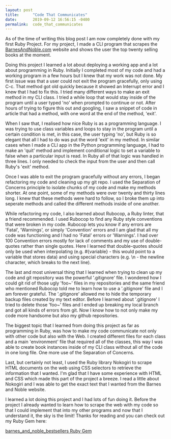 ```yaml
---
layout: post
title:      "Code That Communicates"
date:       2019-09-12 16:56:15 -0400
permalink:  code_that_communicates
---
```



As of the time of writing this blog post I am now completely done with my first Ruby Project. For my project, I made a CLI program that scrapes the [BarnesAndNoble.com](https://www.barnesandnoble.com/b/books/_/N-1fZ29Z8q8) website and shows the user the top twenty selling books at the moment. 

Doing this project I learned a lot about deploying a working app and a lot about programming in Ruby. Initially I completed most of my code and had a working program in a few hours but I knew that my work was not done. My first issue was that a user could not exit the program gracefully, only using C-c. That method got old quickly because it showed an Interrupt error and I knew that I had to fix this. I tried many different ways to make an exit method in my CLI class. I tried a while loop that would stay inside of the program until a user typed 'no' when prompted to continue or not. After hours of trying to figure this out and googling, I saw a snippet of code in article that had a method, with one word at the end of the method, 'exit'. 

When I saw that, I realised how nice Ruby is as a programming language. I was trying to use class variables and loops to stay in the program until a certain condition is met, in this case, the user typing 'no', but Ruby is so elegant that all I had to do was put the word 'exit' in my method. In similar cases when I made a CLI app in the Python programming language, I had to make an 'quit' method and implement conditional logic to set a variable to false when a particular input is read. In Ruby all of that logic was handled in three lines. I only needed to check the input from the user and then call Ruby's 'exit' method.

Once I was able to exit the program gracefully without any errors, I began refactoring my code and cleaning up my git repo. I used the Separation of Concerns principle to isolate chunks of my code and make my methods shorter. At one point, some of my methods were over twenty and thirty lines long. I knew that these methods were hard to follow, so I broke them up into seperate methods and called the different methods inside of one another. 

While refactoring my code, I also learned about Rubocop, a Ruby linter, that a friend recommended. I used Rubocop to find any Ruby style conventions that were broken in my code. Rubocop lets you know if any errors are 'Fatal', 'Warnings', or simply 'Convention' errors and I am glad that all my code was functioning and I had no 'Fatal' errors or 'Warnings'. I had over 100 Convention errors mostly for lack of comments and my use of double-quotes rather than single quotes. Here I learned that double-quotes should only be used when interpolating (e.g. #{variable} - this would point to a variable that stores data) and using special characters (e.g. \n - the newline character, which breaks to the next line). 

The last and most universal thing that I learned when trying to clean up my code and git repository was the powerful '.gitignore' file. I wondered how I could git rid of those ugly 'foo~' files in my repositories and the same friend who mentioned Rubocop told me to learn how to use a '.gitignore' file and I am forever grateful. The '.gitignore' allowed me to hide the temporary backup files created by my text editor. Before I learned about '.gitignore' I tried to delete those 'foo~' files and I ended up breaking my local branch and got all kinds of errors from git. Now I know how to not only make my code more handsome but also my github repositories. 

The biggest topic that I learned from doing this project as far as programming in Ruby, was how to make my code communicate not only with other code but also with the Web. I created different files for each class and a main 'environment' file that required all of the classes, this way I was able to create book instances inside of my CLI class without all of the code in one long file. One more use of the Separation of Concerns. 

Last, but certainly not least, I used the Ruby library Nokogiri to scrape HTML documents on the web using CSS selectors to retrieve the information that I wanted. I'm glad that I have some experience with HTML and CSS which made this part of the project a breeze. I read a little about Nokogiri and I was able to get the exact text that I wanted from the Barnes and Noble website.

I learned a lot doing this project and I had lots of fun doing it. Before the project I already wanted to learn how to scrape the web with my code so that I could implement that into my other programs and now that I understand it, the sky is the limit! Thanks for reading and you can check out my Ruby Gem here: 

[barnes_and_noble_bestsellers Ruby Gem](https://github.com/anthonbrooks/barnes_and_noble_bestsellers)
